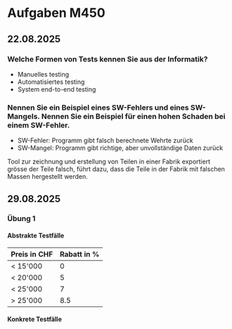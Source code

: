 # Aufgaben M450

## 22.08.2025

### Welche Formen von Tests kennen Sie aus der Informatik?

* Manuelles testing
* Automatisiertes testing
* System end-to-end testing

### Nennen Sie ein Beispiel eines SW-Fehlers und eines SW-Mangels. Nennen Sie ein Beispiel für einen hohen Schaden bei einem SW-Fehler.

* SW-Fehler: Programm gibt falsch berechnete Wehrte zurück
* SW-Mangel: Programm gibt richtige, aber unvollständige Daten zurück

Tool zur zeichnung und erstellung von Teilen in einer Fabrik exportiert grösse der Teile falsch, führt dazu, dass die Teile in der Fabrik mit falschen Massen hergestellt werden.

## 29.08.2025

### Übung 1

#### Abstrakte Testfälle

| Preis in CHF | Rabatt in % |
|--------------|-------------|
| < 15'000     | 0           |
| < 20'000     | 5           |
| < 25'000     | 7           |
| > 25'000     | 8.5         |

#### Konkrete Testfälle


